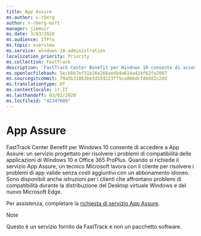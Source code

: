 ```yaml
---
title: App Assure
ms.author: v-rberg
author: v-rberg-msft
manager: jimmuir
ms.date: 3/03/2020
ms.audience: ITPro
ms.topic: overview
ms.service: windows-10-administration
localization_priority: Priority
ms.collection: FastTrack
description: 'FastTrack Center Benefit per Windows 10 consente di accedere a App Assure: un servizio progettato per risolvere i problemi di compatibilità delle applicazioni di Windows 10 e Office 365 ProPlus.'
ms.openlocfilehash: 5ecbbb7ef31b16e266ae4b4a614a424f62fa2007
ms.sourcegitcommit: 79a5b31863be3d554223f75ca866dcf40dd2c2dd
ms.translationtype: HT
ms.contentlocale: it-IT
ms.lasthandoff: 03/02/2020
ms.locfileid: "42347600"
---
```

# <a name="app-assure"></a>App Assure

FastTrack Center Benefit per Windows 10 consente di accedere a App Assure: un servizio progettato per risolvere i problemi di compatibilità delle applicazioni di Windows 10 e Office 365 ProPlus. Quando si richiede il servizio App Assure, un tecnico Microsoft lavora con il cliente per risolvere i problemi di app valide senza costi aggiuntivi con un abbonamento idoneo. Sono disponibili anche istruzioni per i clienti che affrontano problemi di compatibilità durante la distribuzione del Desktop virtuale Windows e del nuovo Microsoft Edge. 

Per assistenza, completare la [richiesta di servizio App Assure](https://go.microsoft.com/fwlink/?linkid=2022721).

  > [!NOTE]
> Questo è un servizio fornito da FastTrack e non un pacchetto software.

    

 
